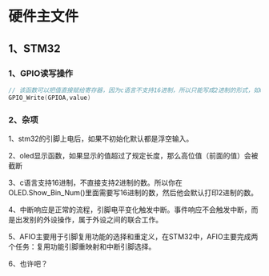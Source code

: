 # 硬件主文件

## 1、STM32

### 1、GPIO读写操作

```c
// 该函数可以把值直接赋给寄存器，因为c语言不支持16进制，所以只能写成2进制的形式，如0x0001(STM32是32位)，可以对其进行按位取反的方式 如~。
GPIO_Write(GPIOA,value) 
```

### 2、杂项

1、stm32的引脚上电后，如果不初始化默认都是浮空输入。

2、oled显示函数，如果显示的值超过了规定长度，那么高位值（前面的值）会被截断

3、c语言支持16进制，不直接支持2进制的数。所以你在 OLED.Show_Bin_Num()里面需要写16进制的数，然后他会默认打印2进制的数。

4、中断响应是正常的流程，引脚电平变化触发中断。事件响应不会触发中断，而是出发别的外设操作，属于外设之间的联合工作。

5、AFIO主要用于引脚复用功能的选择和重定义，在STM32中，AFIO主要完成两个任务：复用功能引脚重映射和中断引脚选择。

6、也许吧？
